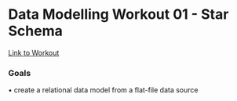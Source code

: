 # Data Modelling Workout 01 - Star Schema
[Link to Workout](https://forum.enterprisedna.co/t/data-modelling-workout-01-star-schema/35768)

### Goals
• create a relational data model from a flat-file data source
